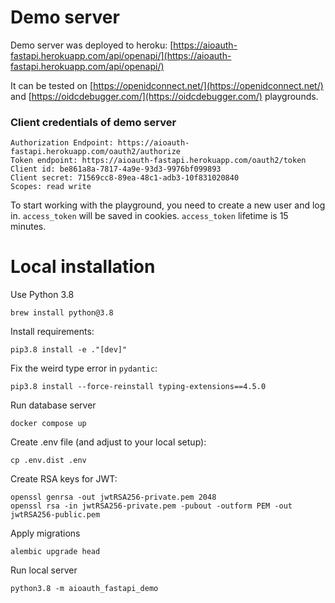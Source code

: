 # Demo server

Demo server was deployed to heroku: [https://aioauth-fastapi.herokuapp.com/api/openapi/](https://aioauth-fastapi.herokuapp.com/api/openapi/)

It can be tested on [https://openidconnect.net/](https://openidconnect.net/) and [https://oidcdebugger.com/](https://oidcdebugger.com/) playgrounds.

### Client credentials of demo server

```
Authorization Endpoint: https://aioauth-fastapi.herokuapp.com/oauth2/authorize
Token endpoint: https://aioauth-fastapi.herokuapp.com/oauth2/token
Client id: be861a8a-7817-4a9e-93d3-9976bf099893
Client secret: 71569cc8-89ea-48c1-adb3-10f831020840
Scopes: read write
```

To start working with the playground, you need to create a new user and log in. `access_token` will be saved in cookies. `access_token` lifetime is 15 minutes.

# Local installation

Use Python 3.8

```
brew install python@3.8
```

Install requirements:

```
pip3.8 install -e ."[dev]"
```

Fix the weird type error in `pydantic`:

```
pip3.8 install --force-reinstall typing-extensions==4.5.0
```

Run database server

```
docker compose up
```

Create .env file (and adjust to your local setup):

```
cp .env.dist .env
```

Create RSA keys for JWT:

```
openssl genrsa -out jwtRSA256-private.pem 2048
openssl rsa -in jwtRSA256-private.pem -pubout -outform PEM -out jwtRSA256-public.pem
```

Apply migrations

```
alembic upgrade head
```

Run local server

```
python3.8 -m aioauth_fastapi_demo
```
